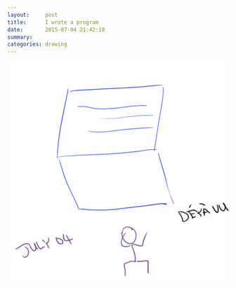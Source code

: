 ```yaml
---
layout:     post
title:      I wrote a program
date:       2015-07-04 21:42:18
summary:    
categories: drawing
---
```

![I wrote a program](/images/blog/I-wrote-a-program.png "I wrote a program that works. I should be writing.")